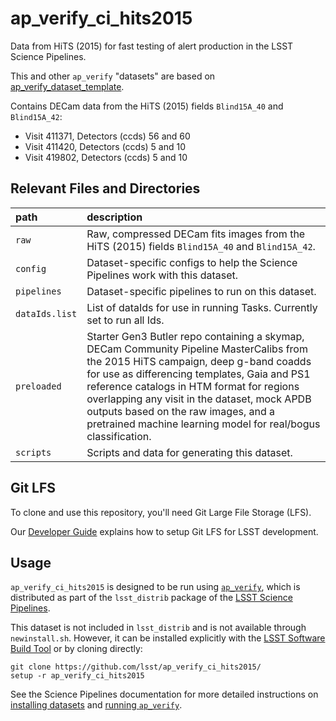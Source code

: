 # ap_verify_ci_hits2015

Data from HiTS (2015) for fast testing of alert production in the LSST Science Pipelines.

This and other `ap_verify` "datasets" are based on [ap_verify_dataset_template](https://github.com/lsst-dm/ap_verify_dataset_template).

Contains DECam data from the HiTS (2015) fields `Blind15A_40` and `Blind15A_42`:

* Visit 411371, Detectors (ccds) 56 and 60
* Visit 411420, Detectors (ccds) 5 and 10
* Visit 419802, Detectors (ccds) 5 and 10

Relevant Files and Directories
-----
path                  | description
:---------------------|:-----------------------------
`raw`                 | Raw, compressed DECam fits images from the HiTS (2015) fields `Blind15A_40` and `Blind15A_42`.
`config`              | Dataset-specific configs to help the Science Pipelines work with this dataset.
`pipelines`           | Dataset-specific pipelines to run on this dataset.
`dataIds.list`        | List of dataIds for use in running Tasks. Currently set to run all Ids.
`preloaded`           | Starter Gen3 Butler repo containing a skymap, DECam Community Pipeline MasterCalibs from the 2015 HiTS campaign, deep g-band coadds for use as differencing templates, Gaia and PS1 reference catalogs in HTM format for regions overlapping any visit in the dataset, mock APDB outputs based on the raw images, and a pretrained machine learning model for real/bogus classification.
`scripts`             | Scripts and data for generating this dataset.

Git LFS
-------

To clone and use this repository, you'll need Git Large File Storage (LFS).

Our [Developer Guide](http://developer.lsst.io/en/latest/tools/git_lfs.html) explains how to setup Git LFS for LSST development.

Usage
-----

`ap_verify_ci_hits2015` is designed to be run using [`ap_verify`](https://pipelines.lsst.io/modules/lsst.ap.verify/), which is distributed as part of the `lsst_distrib` package of the [LSST Science Pipelines](https://pipelines.lsst.io/).

This dataset is not included in `lsst_distrib` and is not available through `newinstall.sh`.
However, it can be installed explicitly with the [LSST Software Build Tool](https://developer.lsst.io/stack/lsstsw.html) or by cloning directly:

    git clone https://github.com/lsst/ap_verify_ci_hits2015/
    setup -r ap_verify_ci_hits2015

See the Science Pipelines documentation for more detailed instructions on [installing datasets](https://pipelines.lsst.io/modules/lsst.ap.verify/datasets-install.html) and [running `ap_verify`](https://pipelines.lsst.io/modules/lsst.ap.verify/running.html).
